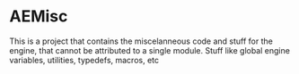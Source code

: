 # AEMisc
This is a project that contains the miscelanneous code and stuff for the engine, that cannot be attributed to a single module. Stuff like global engine variables, utilities, typedefs, macros, etc